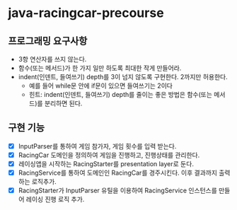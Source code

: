 # java-racingcar-precourse

## 프로그래밍 요구사항
- 3항 연산자를 쓰지 않는다.
- 함수(또는 메서드)가 한 가지 일만 하도록 최대한 작게 만들어라.
- indent(인덴트, 들여쓰기) depth를 3이 넘지 않도록 구현한다. 2까지만 허용한다.
  - 예를 들어 while문 안에 if문이 있으면 들여쓰기는 2이다
  - 힌트: indent(인덴트, 들여쓰기) depth를 줄이는 좋은 방법은 함수(또는 메서드)를 분리하면 된다.

## 구현 기능
- [x] InputParser를 통하여 게임 참가자, 게임 횟수를 입력 받는다.
- [x] RacingCar 도메인을 정의하여 게임을 진행하고, 진행상태를 관리한다.
- [x] 레이싱앱을 시작하는 RacingStarter를 presentation layer로 둔다.
- [x] RacingService를 통하여 도메인인 RacingCar를 경주시킨다. 이후 결과까지 출력하는 로직추가.
- [x] RacingStarter가 InputParser 유틸을 이용하여 RacingService 인스턴스를 만들어 레이싱 진행 로직 추가.